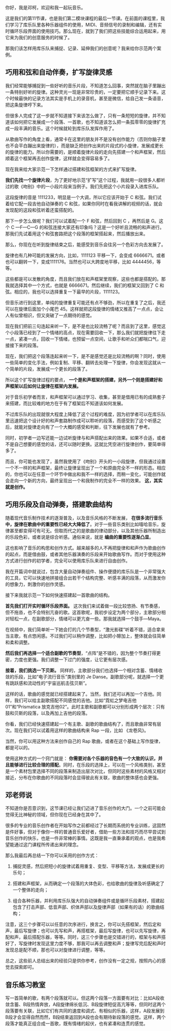 你好，我是邓柯，欢迎和我一起玩音乐。

这是我们的第11节课，也是我们第二模块课程的最后一节课。在前面的课程里，我们学习了库乐队里各种乐器组件的使用，MIDI、音频信号的录制和编辑，还有实时循环乐段界面的使用技巧。那么现在，就到了我们把这些技能综合运用起来，用它来为我们的创意服务的时候了。

那我们该怎样用库乐队来捕捉、记录、延伸我们的创意呢？我来给你示范两个案例。

## **巧用和弦和自动伴奏，扩写旋律灵感**

我们经常能够捕捉到一些好听的音乐片段，不知道怎么回事，突然就在脑子里蹦出一条特别好听的旋律。这种灵光一现是非常珍贵的，一定要把它顺手记录下来。这个时候最快的记录方法其实是手机上的录音机，甚至是微信，给自己发一条语音，把这条旋律哼下来。

但很多人完成了这一步就不知道接下来该怎么做了，只有一条短短的旋律，并不知道该如何把它发展成一个段落、一首歌，也不知道该怎么把一条孤零零的旋律扩充成一段丰满的音乐。这个时候就轮到库乐队发挥作用了。

从歌曲写作的角度上看，通常卡在这里的朋友并不是没有创作能力（否则你脑子里也不会平白蹦出来旋律的），而是缺乏把创作出来的片段式的小旋律，发展成更长的旋律的能力。所以你需要的，是顺着旋律片段的走向先搭建一个和声框架，然后顺着这个框架再去创作旋律，这样就会变得容易多了。

现在我来给大家示范一下怎样通过搭建和弦框架的方式来扩写旋律。

**我们先找一个旋律片段**，为了更好地示范“扩写”这个过程，我就用一段很多人都听过的歌《吻别》中的一小段片段来当例子。我们先把这个小片段录入进库乐队。

这段旋律的音是 1111233，明显是一个大调，所以它应该开始于 C 和弦。我们试着给它配一段吉他自动弹奏的 C 和弦，如果你同时在看我讲解的视频的话，就会发现配的这段和弦听着还蛮搭配的。

那下一步怎么做呢？我们可以试着配一个 F 和弦，然后回到 C ，再然后是 G。这个 C —F—C—G 的和弦连接大家还有印象吗？这是一个好听且流畅的和声进行。那我们先试着用这个和弦套路把这个段落的框架搭起来，然后播放出来。

那么，你现在在听到旋律结束之后，能感受到音乐会往另一个色彩方向去发展了。

旋律也有几种可能的发展方向，比如，1111123 平移一下，会变成 6666671。或者也可以翻转一下，变成1111176。当然也可以大跨度地平移，比如 4444456，等等。

这些都是可以发散的角度，而且我们放在和声框架里观察，这些也都是搭配的。那我就选择其中一个方式，也就是 6666671。然后继续，我们的框架又回到了 C 和弦。相应的，我也可以选择重复一下最早的片段，1111123。

但音乐进行到这里，单纯的旋律重复可能还有点不够劲，所以在重复了之后，我还可以在旋律后面加个小尾巴 45。这样就把这段旋律的情绪又推高了一点点，会让人有似曾相识，但又突破了一点期待的感觉。

现在我们把前三句连起来听一下，是不是也比较流畅了呢？而且到了这里，感觉这个小段落已经到了一个情绪的高点，现在需要回收一下，那么我们就把旋律往下走一点，紧凑一点，回收一下情绪，也预留一点空间，让歌手和听众们都喘口气，迎接接下来的段落。

现在，我们把这个段落连起来听一下，是不是感觉还是比较流畅的啊？同时，使用一些简单的变化手法，例如复制、平移、翻转去处理一下旋律，你会发现这就从一个简单的片段，发展成一个更长的段落了。

所以这个扩写旋律过程的要点， **一个是和声框架的搭建，另外一个则是搭建好和声框架以后如何让旋律在框架内发展。**

对于音乐初学者而言，和声框架可以通过学习、收集，甚至是借用已有的成熟套子来搭建，而比较难的地方在于有了框架后不知道该如何发展。

不过库乐队的出现就很大程度上降低了这个过程的难度，因为初学者可以在库乐队里迅速把这个设计好的和声套路制作成可以聆听的段落，而感受到了这个听感之后，就能对旋律走向有了一个大概的感受和判断，往下发展也就有了参考。

同时，初学者一边写还能一边试听旋律与和声搭配出来的效果。如果不合适，或者不是自己想要的感觉的话，还可以随时更换。这就比凭空进行旋律创作，要简单得多了。

而且，你可能也发现了，虽然我使用了《吻别》开头的一小段旋律，但我通过设置一个不一样的和声框架，最终让旋律呈现出了一个和原曲完全不一样的形态。相应的，你也可以在任意一个环节中做出和我不一样的选择，而稍一变化，可能创作就会走向一个新的方向，最终呈现出一个和我制作的完全不一样的效果。 **这，其实就是创作。**

## **巧用乐段及自动弹奏，搭建歌曲结构**

随着现代音乐制作技术的逐渐普及，以及音乐风格的不断发展， **在很多流行音乐中，旋律在歌曲中的重要性已经大大降低了**。对于一些音乐类别比如嘻哈音乐，旋律甚至都变得可有可无。但取而代之的是歌曲的律动部分，以及其他乐器所制造出的乐段色彩，或者说是综合听感。通俗来说，就是 **编曲的重要性逐渐凸显**。

这也影响了音乐的构思和创作方式。越来越多的人不再把旋律和和声作为歌曲创作的起点，而是借由鼓，或者其他乐器演奏的乐段来开始歌曲写作。而对于使用这种方式进行创作的初学者，完全可以使用库乐队来进行自由创作。

我在开篇词中就说过，包含大量自动弹奏组件、操作便捷的库乐队是一个非常强大的工具，它可以快速地拼接组合出若干个结构完整、听感丰满的段落，从而激发你的想象力，刺激你的创作灵感。

接下来我就示范一下如何快速搭建起一首歌曲的结构。

**首先我们打开实时循环乐段界面。** 这次我们来试着做一段比较悠扬、有节奏感，但不拖沓，也不会特别亢奋的歌。这首歌呢，我初步设定为两个部分，主歌部分相对轻松一点，在副歌部分，情绪可以更亢奋一些。那我就选择一个鼓手—Maya。

在视频中，我们简单听一下她会打的几个节奏型，“激光影碟”听着不错，适合拿来当主歌，有点悠闲感。不过我们可以稍作调整，比如把小镲加上，整体就会往简单和柔和调整。

**然后我们再选择一个适合副歌的节奏型**，“点阵”是不错的，因为整个节奏打得更密，力度也更强。我们调整一下过门的强度，让它更有层次感。

**接着，我们挑选一下贝斯。** 同样的，主歌部分我们也选择一个相对含蓄、情绪收敛的乐段，比如“电子流行音乐”类别里的 Je Danse。副歌部分呢，就选择一个更有跳跃感和流动性的“宇宙巡航击弦贝斯”。

这样的话，歌曲的感觉就已经搭建起来了。当然，我们还可以再加一个吉他。同样，我们可以给主副歌搭配不同感觉的吉他。比如“霓虹之梦电吉他01”和“Prismatica 放克吉他02”。此时主歌和副歌都可以分别形成两个层次：只有鼓和贝斯的段落，以及再加上吉他的段落。

你看，我们已经快速搭建起一个有主歌、副歌的歌曲结构了，而且歌曲非常有层次。现在我们可以试着用这样的歌曲结构来 Rap 一段，比如 《龙卷风》。

当然，你可以用这种方法来创作自己的 Rap 歌曲，或者在这个基础上写作旋律，都是可以的。

使用这种方式的一个窍门就是： **你需要对各个乐器的音色有一个大致的认识，并且能够进行比较合理的搭配**。同时，在乐段的选择上，可以在一个风格类别，甚至是一个素材包里选择不同的段落来制造出层次对比，但同时这些素材的风格又相对接近，分布在你歌曲的不同段落时会显得彼此有关联，歌曲的整体感也会更强。

## 邓老师说

不知道你是否意识到，这节课已经让我们迈进了音乐创作的大门。一个之前可能会觉得无比神秘的领域，但你现在已经身在其中了。

很多的专业的音乐创作者在开始写作之前都经过了长期而系统的专业训练，这固然是件好事，但对于像你一样的普通音乐爱好者，借助一些方法和技巧而尽早尝试到音乐创作的快乐，也是一件非常棒的事情。这既是我一直秉承着的观点，也是我希望能通过这门课程所传递出来的理念。

那么我最后再总结一下你可以采用的创作方式：

1. 捕捉灵感，然后把短小的旋律试着用重复、变型、平移等方法，发展成更长的乐句；

2. 搭建和声框架，从而确定一个段落的大体色彩，也给歌曲的旋律及听感确定了一个整体的走向；

3. 组合各种乐器，并利用库乐队强大的自动弹奏组件或是循环乐段素材，搭建起包含了打击声部、低音声部、织体声部以及旋律声部（如果有的话）的歌曲结构；


注意，这三个步骤可以以任意的次序进行，换言之，你可以先搭框架，然后定和声，最后写旋律；也可以先写和声，再搭框架，最后写旋律，也可以先写旋律，再配和声，最后搭配乐器，等等。同时，这三个步骤也是交错进行的，框架与和声搭好了，写旋律时发现这里力度不够，那我可以再去调整和声；旋律写完后配和声时发现总是配不顺，那也可以对旋律进行调整，等等。

总之，这些前人总结出来的经验只是供你参考，创作没有一定之规，按照内心的感觉去探索即可。

## 音乐练习教室

写一首简单的歌，有两个段落就可以。但这两个段落一方面要有对比：比如A段收敛含蓄、B段热情奔放，A段旋律绵长低沉、B段旋律短促高亢等等，但同时这两个段落要有关联，比如它们有共同的速度和调式、有相似的乐器，这样，A段发展到B段才会显得自然而然，B段结束返回到A段也会有期待新段落的感觉。这样，两个段落才能真正组合成一首歌，既有情绪的起伏，也有紧凑和连贯的感觉。